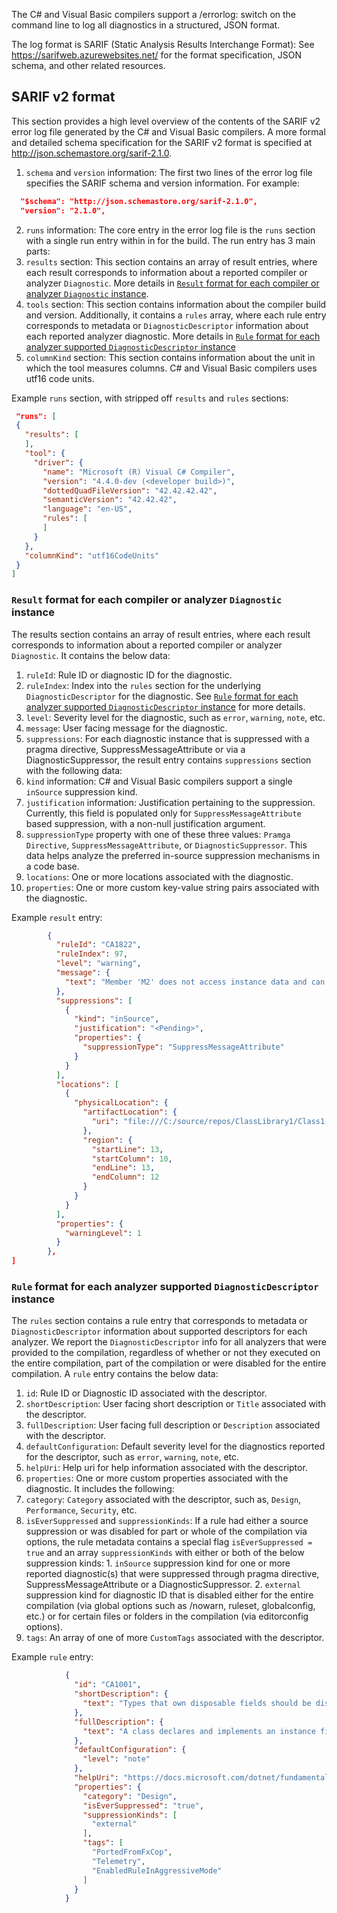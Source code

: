 The C# and Visual Basic compilers support a /errorlog:<file> switch on
the command line to log all diagnostics in a structured, JSON format.

The log format is SARIF (Static Analysis Results Interchange Format):
See https://sarifweb.azurewebsites.net/ for the format specification,
JSON schema, and other related resources.

## SARIF v2 format

This section provides a high level overview of the contents of the SARIF v2 error log file generated by the C# and Visual Basic compilers. A more formal and detailed schema specification for the SARIF v2 format is specified at http://json.schemastore.org/sarif-2.1.0.

1. `schema` and `version` information: The first two lines of the error log file specifies the SARIF schema and version information. For example:

```json
  "$schema": "http://json.schemastore.org/sarif-2.1.0",
  "version": "2.1.0",
```

2. `runs` information: The core entry in the error log file is the `runs` section with a single run entry within in for the build. The run entry has 3 main parts:
  1. `results` section: This section contains an array of result entries, where each result corresponds to information about a reported compiler or analyzer `Diagnostic`. More details in [`Result` format for each compiler or analyzer `Diagnostic` instance](#result-format-for-each-compiler-or-analyzer-diagnostic-instance).
  2. `tools` section: This section contains information about the compiler build and version. Additionally, it contains a `rules` array, where each rule entry corresponds to metadata or `DiagnosticDescriptor` information about each reported analyzer diagnostic. More details in [`Rule` format for each analyzer supported `DiagnosticDescriptor` instance](#rule-format-for-each-analyzer-supported-diagnosticdescriptor-instance)
  3. `columnKind` section: This section contains information about the unit in which the tool measures columns. C# and Visual Basic compilers uses utf16 code units.

   Example `runs` section, with stripped off `results` and `rules` sections:
   ```json
    "runs": [
    {
      "results": [
      ],
      "tool": {
        "driver": {
          "name": "Microsoft (R) Visual C# Compiler",
          "version": "4.4.0-dev (<developer build>)",
          "dottedQuadFileVersion": "42.42.42.42",
          "semanticVersion": "42.42.42",
          "language": "en-US",
          "rules": [
          ]
        }
      },
      "columnKind": "utf16CodeUnits"
    }
  ]
   ```

### `Result` format for each compiler or analyzer `Diagnostic` instance

The results section contains an array of result entries, where each result corresponds to information about a reported compiler or analyzer `Diagnostic`. It contains the below data:
1. `ruleId`: Rule ID or diagnostic ID for the diagnostic.
2. `ruleIndex`: Index into the `rules` section for the underlying `DiagnosticDescriptor` for the diagnostic. See [`Rule` format for each analyzer supported `DiagnosticDescriptor` instance](#rule-format-for-each-analyzer-supported-diagnosticdescriptor-instance) for more details.
3. `level`: Severity level for the diagnostic, such as `error`, `warning`, `note`, etc.
4. `message`: User facing message for the diagnostic.
5. `suppressions`: For each diagnostic instance that is suppressed with a pragma directive, SuppressMessageAttribute or via a DiagnosticSuppressor, the result entry contains `suppressions` section with the following data:
  1. `kind` information: C# and Visual Basic compilers support a single `inSource` suppression kind.
  2. `justification` information: Justification pertaining to the suppression. Currently, this field is populated only for `SuppressMessageAttribute` based suppression, with a non-null justification argument.
  3. `suppressionType` property with one of these three values: `Pramga Directive`, `SuppressMessageAttribute`, or `DiagnosticSuppressor`. This data helps analyze the preferred in-source suppression mechanisms in a code base.
6. `locations`: One or more locations associated with the diagnostic.
7. `properties`: One or more custom key-value string pairs associated with the diagnostic.

Example `result` entry:
```json
        {
          "ruleId": "CA1822",
          "ruleIndex": 97,
          "level": "warning",
          "message": {
            "text": "Member 'M2' does not access instance data and can be marked as static"
          },
          "suppressions": [
            {
              "kind": "inSource",
              "justification": "<Pending>",
              "properties": {
                "suppressionType": "SuppressMessageAttribute"
              }
            }
          ],
          "locations": [
            {
              "physicalLocation": {
                "artifactLocation": {
                  "uri": "file:///C:/source/repos/ClassLibrary1/Class1.cs"
                },
                "region": {
                  "startLine": 13,
                  "startColumn": 10,
                  "endLine": 13,
                  "endColumn": 12
                }
              }
            }
          ],
          "properties": {
            "warningLevel": 1
          }
        },
]
```

### `Rule` format for each analyzer supported `DiagnosticDescriptor` instance

The `rules` section contains a rule entry that corresponds to metadata or `DiagnosticDescriptor` information about supported descriptors for each analyzer. We report the `DiagnosticDescriptor` info for all analyzers that were provided to the compilation, regardless of whether or not they executed on the entire compilation, part of the compilation or were disabled for the entire compilation. A `rule` entry contains the below data:
1. `id`: Rule ID or Diagnostic ID associated with the descriptor.
2. `shortDescription`: User facing short description or `Title` associated with the descriptor.
3. `fullDescription`: User facing full description or `Description` associated with the descriptor.
4. `defaultConfiguration`: Default severity level for the diagnostics reported for the descriptor, such as `error`, `warning`, `note`, etc.
5. `helpUri`: Help uri for help information associated with the descriptor.
6. `properties`: One or more custom properties associated with the diagnostic. It includes the following:
  1. `category`: `Category` associated with the descriptor, such as, `Design`, `Performance`, `Security`, etc.
  2. `isEverSuppressed` and `suppressionKinds`: If a rule had either a source suppression or was disabled for part or whole of the compilation via options, the rule metadata contains a special flag `isEverSuppressed = true` and an array `suppressionKinds` with either or both of the below suppression kinds:
    1. `inSource` suppression kind for one or more reported diagnostic(s) that were suppressed through pragma directive, SuppressMessageAttribute or a DiagnosticSuppressor.
    2. `external` suppression kind for diagnostic ID that is disabled either for the entire compilation (via global options such as /nowarn, ruleset, globalconfig, etc.) or for certain files or folders in the compilation (via editorconfig options).
  3. `tags`: An array of one of more `CustomTags` associated with the descriptor.
  
Example `rule` entry:
```json
            {
              "id": "CA1001",
              "shortDescription": {
                "text": "Types that own disposable fields should be disposable"
              },
              "fullDescription": {
                "text": "A class declares and implements an instance field that is a System.IDisposable type, and the class does not implement IDisposable. A class that declares an IDisposable field indirectly owns an unmanaged resource and should implement the IDisposable interface."
              },
              "defaultConfiguration": {
                "level": "note"
              },
              "helpUri": "https://docs.microsoft.com/dotnet/fundamentals/code-analysis/quality-rules/ca1001",
              "properties": {
                "category": "Design",
                "isEverSuppressed": "true",
                "suppressionKinds": [
                  "external"
                ],
                "tags": [
                  "PortedFromFxCop",
                  "Telemetry",
                  "EnabledRuleInAggressiveMode"
                ]
              }
            }
```